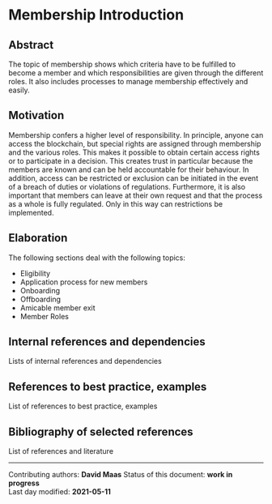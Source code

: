 # Membership Introduction

## Abstract

The topic of membership shows which criteria have to be fulfilled to become a member and which responsibilities are given through the different roles. It also includes processes to manage membership effectively and easily.
    
## Motivation

Membership confers a higher level of responsibility. In principle, anyone can access the blockchain, but special rights are assigned through membership and the various roles. This makes it possible to obtain certain access rights or to participate in a decision. This creates trust in particular because the members are known and can be held accountable for their behaviour. In addition, access can be restricted or exclusion can be initiated in the event of a breach of duties or violations of regulations. Furthermore, it is also important that members can leave at their own request and that the process as a whole is fully regulated. Only in this way can restrictions be implemented.
    
## Elaboration

The following sections deal with the following topics:

- Eligibility
- Application process for new members
- Onboarding
- Offboarding
- Amicable member exit
- Member Roles
    
## Internal references and dependencies

Lists of internal references and dependencies 
    
## References to best practice, examples  

List of references to best practice, examples 
	
## Bibliography of selected references

List of references and literature

________

Contributing authors: **David Maas**
Status of this document: **work in progress**  
Last day modified: **2021-05-11**